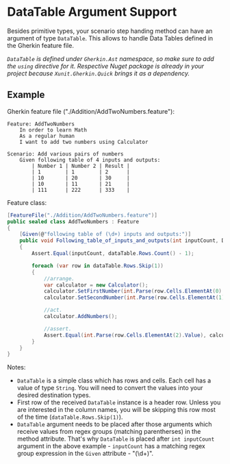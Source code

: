 # DataTable Argument Support

Besides primitive types, your scenario step handing method can have an argument of type `DataTable`. This allows to handle Data Tables defined in the Gherkin feature file.

_`DataTable` is defined under `Gherkin.Ast` namespace, so make sure to add the `using` directive for it. Respective Nuget package is already in your project because `Xunit.Gherkin.Quick` brings it as a dependency._

## Example

Gherkin feature file ("./Addition/AddTwoNumbers.feature"):
```Gherkin
Feature: AddTwoNumbers
	In order to learn Math
	As a regular human
	I want to add two numbers using Calculator

Scenario: Add various pairs of numbers
	Given following table of 4 inputs and outputs:
		| Number 1 | Number 2 | Result |
		| 1        | 1        | 2      |
		| 10       | 20       | 30     |
		| 10       | 11       | 21     |
		| 111      | 222      | 333    |
```

Feature class:
```C#
[FeatureFile("./Addition/AddTwoNumbers.feature")]
public sealed class AddTwoNumbers : Feature
{
    [Given(@"following table of (\d+) inputs and outputs:")]
    public void Following_table_of_inputs_and_outputs(int inputCount, DataTable dataTable)
    {
        Assert.Equal(inputCount, dataTable.Rows.Count() - 1);

        foreach (var row in dataTable.Rows.Skip(1))
        {
            //arrange.
            var calculator = new Calculator();
            calculator.SetFirstNumber(int.Parse(row.Cells.ElementAt(0).Value));
            calculator.SetSecondNumber(int.Parse(row.Cells.ElementAt(1).Value));

            //act.
            calculator.AddNumbers();

            //assert.
            Assert.Equal(int.Parse(row.Cells.ElementAt(2).Value), calculator.Result);
        }
    }
}
```

Notes:
- `DataTable` is a simple class which has rows and cells. Each cell has a value of type `String`. You will need to convert the values into your desired destination types.
- First row of the received `DataTable` instance is a header row. Unless you are interested in the column names, you will be skipping this row most of the time (`dataTable.Rows.Skip(1)`).
- `DataTable` argument needs to be placed after those arguments which receive values from regex groups (matching parentherses) in the method attribute. That's why `DataTable` is placed after `int inputCount` argument in the above example - `inputCount` has a matching regex group expression in the `Given` attribute - "(\d+)".

